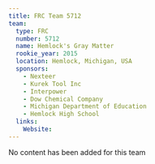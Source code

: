 ```yaml
---
title: FRC Team 5712
team:
  type: FRC
  number: 5712
  name: Hemlock's Gray Matter
  rookie_year: 2015
  location: Hemlock, Michigan, USA
  sponsors:
    - Nexteer
    - Kurek Tool Inc
    - Interpower
    - Dow Chemical Company
    - Michigan Department of Education
    - Hemlock High School
  links:
    Website: 
---
```

No content has been added for this team